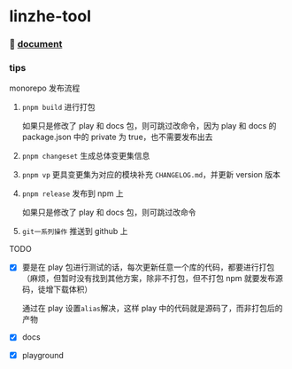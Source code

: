 # linzhe-tool

### 📝 [document](https://linzhe-tools-docs.vercel.app/)

### tips

monorepo 发布流程

1. `pnpm build` 进行打包

   如果只是修改了 play 和 docs 包，则可跳过改命令，因为 play 和 docs 的 package.json 中的 private 为 true，也不需要发布出去

2. `pnpm changeset` 生成总体变更集信息
3. `pnpm vp` 更具变更集为对应的模块补充 `CHANGELOG.md`，并更新 version 版本

4. `pnpm release` 发布到 npm 上

   如果只是修改了 play 和 docs 包，则可跳过改命令

5. `git一系列操作` 推送到 github 上

TODO

- [x] 要是在 play 包进行测试的话，每次更新任意一个库的代码，都要进行打包（麻烦，但暂时没有找到其他方案，除非不打包，但不打包 npm 就要发布源码，徒增下载体积）

  通过在 play 设置`alias`解决，这样 play 中的代码就是源码了，而非打包后的产物

- [x] docs
- [x] playground
